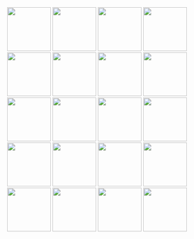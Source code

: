 <div id="header" align="center">
  <img src="https://media1.tenor.com/m/N0MNEV-5or4AAAAC/chipi-chipi-chipi.gif" width="100"/>
  <img src="https://media1.tenor.com/m/N0MNEV-5or4AAAAC/chipi-chipi-chipi.gif" width="100"/>
  <img src="https://media1.tenor.com/m/N0MNEV-5or4AAAAC/chipi-chipi-chipi.gif" width="100"/>
  <img src="https://media1.tenor.com/m/N0MNEV-5or4AAAAC/chipi-chipi-chipi.gif" width="100"/>
  <img src="https://media1.tenor.com/m/N0MNEV-5or4AAAAC/chipi-chipi-chipi.gif" width="100"/>
  <img src="https://media1.tenor.com/m/N0MNEV-5or4AAAAC/chipi-chipi-chipi.gif" width="100"/>
  <img src="https://media1.tenor.com/m/N0MNEV-5or4AAAAC/chipi-chipi-chipi.gif" width="100"/>
  <img src="https://media1.tenor.com/m/N0MNEV-5or4AAAAC/chipi-chipi-chipi.gif" width="100"/>
  <img src="https://media1.tenor.com/m/N0MNEV-5or4AAAAC/chipi-chipi-chipi.gif" width="100"/>
  <img src="https://media1.tenor.com/m/N0MNEV-5or4AAAAC/chipi-chipi-chipi.gif" width="100"/>
  <img src="https://media1.tenor.com/m/N0MNEV-5or4AAAAC/chipi-chipi-chipi.gif" width="100"/>
  <img src="https://media1.tenor.com/m/N0MNEV-5or4AAAAC/chipi-chipi-chipi.gif" width="100"/>
  <img src="https://media1.tenor.com/m/N0MNEV-5or4AAAAC/chipi-chipi-chipi.gif" width="100"/>
  <img src="https://media1.tenor.com/m/N0MNEV-5or4AAAAC/chipi-chipi-chipi.gif" width="100"/>
  <img src="https://media1.tenor.com/m/N0MNEV-5or4AAAAC/chipi-chipi-chipi.gif" width="100"/>
  <img src="https://media1.tenor.com/m/N0MNEV-5or4AAAAC/chipi-chipi-chipi.gif" width="100"/>
  <img src="https://media1.tenor.com/m/N0MNEV-5or4AAAAC/chipi-chipi-chipi.gif" width="100"/>
  <img src="https://media1.tenor.com/m/N0MNEV-5or4AAAAC/chipi-chipi-chipi.gif" width="100"/>
  <img src="https://media1.tenor.com/m/N0MNEV-5or4AAAAC/chipi-chipi-chipi.gif" width="100"/>
  <img src="https://media1.tenor.com/m/N0MNEV-5or4AAAAC/chipi-chipi-chipi.gif" width="100"/>
</div>
